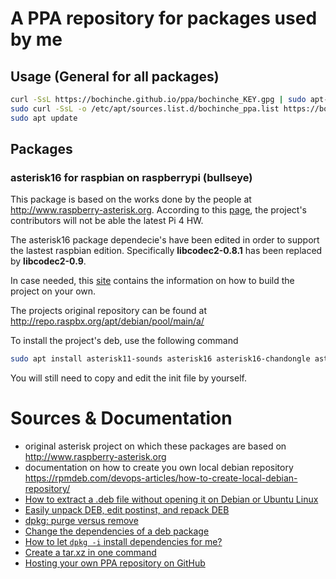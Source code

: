 # A PPA repository for packages used by me

## Usage (General for all packages)
```bash
curl -SsL https://bochinche.github.io/ppa/bochinche_KEY.gpg | sudo apt-key add -
sudo curl -SsL -o /etc/apt/sources.list.d/bochinche_ppa.list https://bochinche.github.io/ppa/bochinche_list_file.list
sudo apt update
```

## Packages
### asterisk16 for raspbian on raspberrypi (bullseye)
This package is based on the works done by the people at http://www.raspberry-asterisk.org. According to this [page](http://www.raspberry-asterisk.org/downloads/), the project's contributors will not be able the latest Pi 4 HW. 

The asterisk16 package dependecie's have been edited in order to support the lastest raspbian edition. Specifically **libcodec2-0.8.1** has been replaced by **libcodec2-0.9**.

In case needed, this [site](https://www.dslreports.com/forum/r30661088-PBX-FreePBX-for-the-Raspberry-Pi) contains the information on how to build the project on your own. 

The projects original repository can be found at http://repo.raspbx.org/apt/debian/pool/main/a/ 

To install the project's deb, use the following command
```bash
sudo apt install asterisk11-sounds asterisk16 asterisk16-chandongle asterisk16-codecg729 
```
You will still need to copy and edit the init file by yourself. 

# Sources & Documentation

- original asterisk project on which these packages are based on http://www.raspberry-asterisk.org
- documentation on how to create you own local debian repository https://rpmdeb.com/devops-articles/how-to-create-local-debian-repository/
- [How to extract a .deb file without opening it on Debian or Ubuntu Linux](https://www.cyberciti.biz/faq/how-to-extract-a-deb-file-without-opening-it-on-debian-or-ubuntu-linux/)
- [Easily unpack DEB, edit postinst, and repack DEB](https://unix.stackexchange.com/questions/138188/easily-unpack-deb-edit-postinst-and-repack-deb)
- [dpkg: purge versus remove](https://linuxprograms.wordpress.com/2010/05/12/dpkg-purge-versus-remove/)
- [Change the dependencies of a deb package](https://coderwall.com/p/hes3ha/change-the-dependencies-of-a-deb-package)
- [How to let `dpkg -i` install dependencies for me?](https://askubuntu.com/questions/40011/how-to-let-dpkg-i-install-dependencies-for-me)
- [Create a tar.xz in one command](https://stackoverflow.com/questions/18855850/create-a-tar-xz-in-one-command)
- [Hosting your own PPA repository on GitHub](https://assafmo.github.io/2019/05/02/ppa-repo-hosted-on-github.html)
